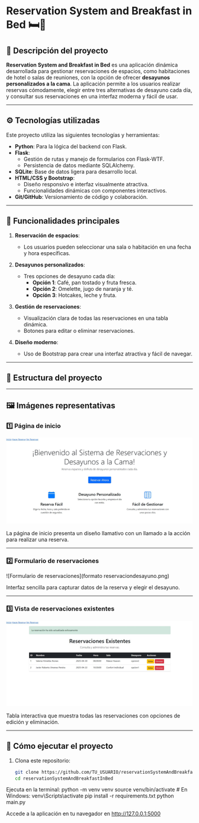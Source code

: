 # Reservation System and Breakfast in Bed 🛏️🥐

## 📖 Descripción del proyecto

**Reservation System and Breakfast in Bed** es una aplicación dinámica desarrollada para gestionar reservaciones de espacios, como habitaciones de hotel o salas de reuniones, con la opción de ofrecer **desayunos personalizados a la cama**. La aplicación permite a los usuarios realizar reservas cómodamente, elegir entre tres alternativas de desayuno cada día, y consultar sus reservaciones en una interfaz moderna y fácil de usar.

---

## ⚙️ Tecnologías utilizadas

Este proyecto utiliza las siguientes tecnologías y herramientas:

- **Python**: Para la lógica del backend con Flask.
- **Flask**:
  - Gestión de rutas y manejo de formularios con Flask-WTF.
  - Persistencia de datos mediante SQLAlchemy.
- **SQLite**: Base de datos ligera para desarrollo local.
- **HTML/CSS y Bootstrap**:
  - Diseño responsivo e interfaz visualmente atractiva.
  - Funcionalidades dinámicas con componentes interactivos.
- **Git/GitHub**: Versionamiento de código y colaboración.

---

## 🎨 Funcionalidades principales

1. **Reservación de espacios**:
   - Los usuarios pueden seleccionar una sala o habitación en una fecha y hora específicas.
   
2. **Desayunos personalizados**:
   - Tres opciones de desayuno cada día:
     - **Opción 1**: Café, pan tostado y fruta fresca.
     - **Opción 2**: Omelette, jugo de naranja y té.
     - **Opción 3**: Hotcakes, leche y fruta.

3. **Gestión de reservaciones**:
   - Visualización clara de todas las reservaciones en una tabla dinámica.
   - Botones para editar o eliminar reservaciones.

4. **Diseño moderno**:
   - Uso de Bootstrap para crear una interfaz atractiva y fácil de navegar.

---

## 📂 Estructura del proyecto


---

## 🖼️ Imágenes representativas

### **1️⃣ Página de inicio**
![Inicio de la app](InicioNavegadorReservacionesydesayunos.png.jpg)

La página de inicio presenta un diseño llamativo con un llamado a la acción para realizar una reserva.

---

### **2️⃣ Formulario de reservaciones**
![Formulario de reservaciones](formato reservaciondesayuno.png)

Interfaz sencilla para capturar datos de la reserva y elegir el desayuno.

---

### **3️⃣ Vista de reservaciones existentes**
![Vista de reservaciones](reservacionesexistentes.jpg)

Tabla interactiva que muestra todas las reservaciones con opciones de edición y eliminación.

---

## 🚀 Cómo ejecutar el proyecto

1. Clona este repositorio:
   ```bash
   git clone https://github.com/TU_USUARIO/reservationSystemAndBreakfastInBed.git
   cd reservationSystemAndBreakfastInBed
   
Ejecuta en la terminal:
python -m venv venv
source venv/bin/activate  # En Windows: venv\Scripts\activate
pip install -r requirements.txt
python main.py

Accede a la aplicación en tu navegador en http://127.0.0.1:5000

